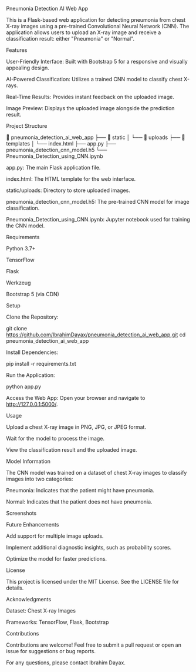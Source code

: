 Pneumonia Detection AI Web App

This is a Flask-based web application for detecting pneumonia from chest X-ray images using a pre-trained Convolutional Neural Network (CNN). The application allows users to upload an X-ray image and receive a classification result: either "Pneumonia" or "Normal".

Features

User-Friendly Interface: Built with Bootstrap 5 for a responsive and visually appealing design.

AI-Powered Classification: Utilizes a trained CNN model to classify chest X-rays.

Real-Time Results: Provides instant feedback on the uploaded image.

Image Preview: Displays the uploaded image alongside the prediction result.

Project Structure

📂 pneumonia_detection_ai_web_app
├── 📁 static
│   └── 📁 uploads
├── 📁 templates
│   └── index.html
├── app.py
├── pneumonia_detection_cnn_model.h5
└── Pneumonia_Detection_using_CNN.ipynb

app.py: The main Flask application file.

index.html: The HTML template for the web interface.

static/uploads: Directory to store uploaded images.

pneumonia_detection_cnn_model.h5: The pre-trained CNN model for image classification.

Pneumonia_Detection_using_CNN.ipynb: Jupyter notebook used for training the CNN model.

Requirements

Python 3.7+

TensorFlow

Flask

Werkzeug

Bootstrap 5 (via CDN)

Setup

Clone the Repository:

git clone https://github.com/IbrahimDayax/pneumonia_detection_ai_web_app.git
cd pneumonia_detection_ai_web_app

Install Dependencies:

pip install -r requirements.txt

Run the Application:

python app.py

Access the Web App:
Open your browser and navigate to http://127.0.0.1:5000/.

Usage

Upload a chest X-ray image in PNG, JPG, or JPEG format.

Wait for the model to process the image.

View the classification result and the uploaded image.

Model Information

The CNN model was trained on a dataset of chest X-ray images to classify images into two categories:

Pneumonia: Indicates that the patient might have pneumonia.

Normal: Indicates that the patient does not have pneumonia.

Screenshots



Future Enhancements

Add support for multiple image uploads.

Implement additional diagnostic insights, such as probability scores.

Optimize the model for faster predictions.

License

This project is licensed under the MIT License. See the LICENSE file for details.

Acknowledgments

Dataset: Chest X-ray Images

Frameworks: TensorFlow, Flask, Bootstrap

Contributions

Contributions are welcome! Feel free to submit a pull request or open an issue for suggestions or bug reports.

For any questions, please contact Ibrahim Dayax.

